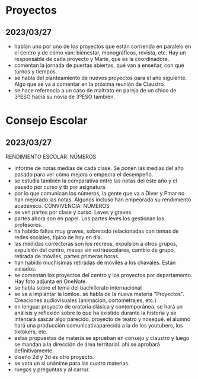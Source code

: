 # Proyectos
## 2023/03/27
- hablan uno por uno de los proyectos que están corriendo en paralelo en el centro y de cómo van: bienestar, monográficos, revista, etc. Hay un responsable de cada proyecto y Marie, que es la coordinadora.
- comentan la jornada de puertas abiertas, qué van a enseñar, con qué turnos y tiempos.
- se habla del planteamiento de nuevos proyectos para el año siguiente. Algo que se va a comentar en la próxima reunión de Claustro.
- se hace referencia a un caso de maltrato en pareja de un chico de 3ºESO hacia su novia de 3ºESO también.

# Consejo Escolar
## 2023/03/27
RENDIMIENTO ESCOLAR: NÚMEROS
- informe de notas medias de cada clase. Se ponen las medias del año pasado para ver cómo mejora o empeora el desempeño.
- se estudia también la comparativa entre las notas del este año y el pasado por curso y tb por asignatura.
- por lo que comunican los números, la gente que va a Diver y Pmar no han mejorado las notas. Algunos incluso han empeorado su rendimiento académico.
CONVIVENCIA: NÚMEROS
- se ven partes por clase y curso. Leves y graves.
- partes ahora son en papel. Los partes leves los gestionan los profesores.
- ha habido faltas muy graves, sobretodo relacionadas con temas de redes sociales, típico de hoy en día.
- las medidas correctoras son los recreos, expulsión a otros grupos, expulsión del centro, meses sin extraescolares, cambio de grupo, retirada de móviles, partes primeras horas.
- han habido muchísimas retiradas de móviles a los chavales. Están viciados.
- se comentan los proyectos del centro y los proyectos por departamento. Hay foto adjunta en OneNote.
- se habla sobre el tema del bachillerato internacional
- se va a implantar la lomloe. se habla de la nueva materia "Proyectos". Creaciones audiovisuales (animación, cortometrajes, etc.)
- en lengua: proyecto de oratoria clásica y contemporánea. se hará un análisis y reflexión sobre lo que ha existido durante la historia y se intentará sascar algo parecido. proyecto de teatro y nosequé. el alumno hará una producción comunicativaparecida a la de los youtubers, los tiktokers, etc.
- estas propuestas de materia se aprueban en consejo y claustro y luego se mandan a la dirección de área territorial. ahí se aprobará definitivamente.
- diseño 2d y 3d es otro proyecto.
- se vota un sí unánime para las cuatro materias.
- ruegos y preguntas y al carrur.